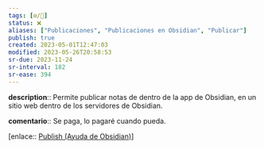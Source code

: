 ```yaml
---
tags: [⚙️/🔌]
status: ❌
aliases: ["Publicaciones", "Publicaciones en Obsidian", "Publicar"]
publish: true
created: 2023-05-01T12:47:03
modified: 2023-05-26T20:58:53
sr-due: 2023-11-24
sr-interval: 182
sr-ease: 394
---
```


**description**:: Permite publicar notas de dentro de la app de Obsidian, en un sitio web dentro de los servidores de Obsidian.

**comentario**:: Se paga, lo pagaré cuando pueda.

[enlace:: [Publish (Ayuda de Obsidian)](https://help.obsidian.md/Plugins/Publish)]
